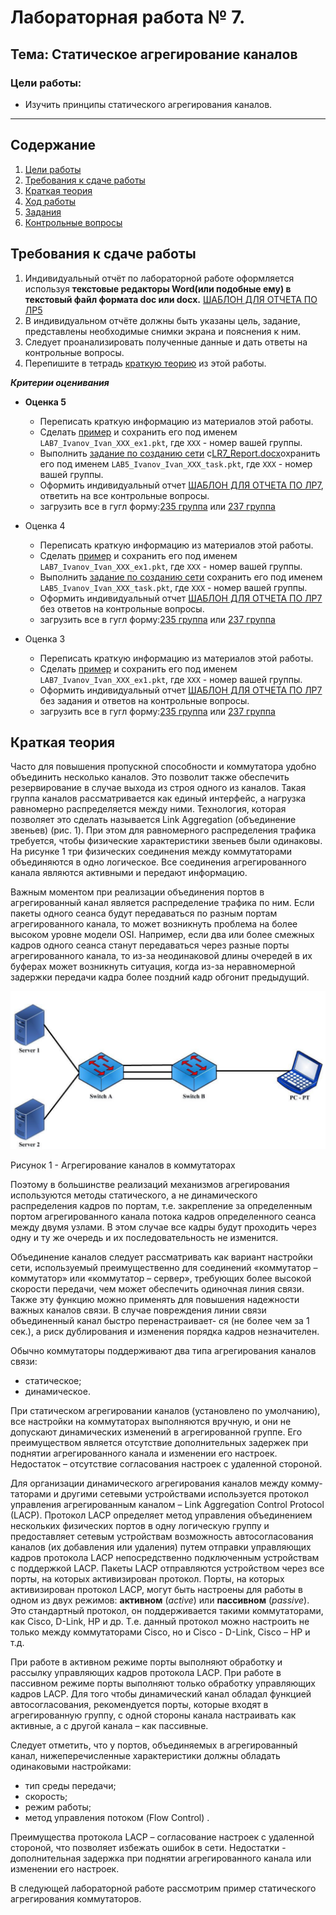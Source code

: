 # Лабораторная работа № 7.

## Тема: Статическое агрегирование каналов

### Цели работы:

* Изучить принципы статического агрегирования каналов.

---

## Содержание

1. [Цели работы](#цели-работы)
2. [Требования к сдаче работы](#требования-к-сдаче-работы)
3. [Краткая теория](#краткая-теория)
4. [Ход работы](#ход-работы)
5. [Задания](#задания)
6. [Контрольные вопросы](#контрольные-вопросы)



## Требования к сдаче работы

1. Индивидуальный отчёт по лабораторной работе оформляется используя
**текстовые редакторы Word(или подобные ему)
в текстовый файл формата doc или docx.** [ШАБЛОН ДЛЯ ОТЧЕТА ПО ЛР5](LAB5%2FLR5_Report.docx)
2. В индивидуальном отчёте должны быть указаны цель, задание, представлены необходимые снимки экрана и пояснения к ним.
3. Следует проанализировать полученные данные и дать ответы на контрольные вопросы.
4. Перепишите в тетрадь [краткую теорию](#краткая-теория) из этой работы.

***Критерии оценивания***

* **Оценка 5**
  * Переписать краткую информацию из материалов этой работы. 
  * Сделать [пример](#пример-разбиения-локальной-сети-на-два-сегмента-) и 
  сохранить его под именем `LAB7_Ivanov_Ivan_XXX_ex1.pkt`, где `XXX` - номер вашей группы.
  * Выполнить [задание по созданию сети](#задания-) с[LR7_Report.docx](LAB7/LR7_Report.docx)охранить его под именем `LAB5_Ivanov_Ivan_XXX_task.pkt`, где `XXX` - номер вашей группы.
  * Оформить индивидуальный отчет [ШАБЛОН ДЛЯ ОТЧЕТА ПО ЛР7](LAB7/LR7_Report.docx), ответить на все контрольные вопросы.
  * загрузить все в гугл форму:[235 группа](https://forms.gle/7kDrQZQDtmqeUd8f7) или [237 группа](https://forms.gle/p9TGus6QCYzoMcsS8)

* Оценка 4
  * Переписать краткую информацию из материалов этой работы. 
  * Сделать [пример](#пример-разбиения-локальной-сети-на-два-сегмента-) и 
  сохранить его под именем `LAB7_Ivanov_Ivan_XXX_ex1.pkt`, где `XXX` - номер вашей группы.
  * Выполнить [задание по созданию сети](#задания-) сохранить его под именем `LAB5_Ivanov_Ivan_XXX_task.pkt`, где `XXX` - номер вашей группы.
  * Оформить индивидуальный отчет [ШАБЛОН ДЛЯ ОТЧЕТА ПО ЛР7](LAB7/LR7_Report.docx) без ответов на контрольные вопросы.
  * загрузить все в гугл форму:[235 группа](https://forms.gle/7kDrQZQDtmqeUd8f7) или [237 группа](https://forms.gle/p9TGus6QCYzoMcsS8)

* Оценка 3
  * Переписать краткую информацию из материалов этой работы. 
  * Сделать [пример](#пример-разбиения-локальной-сети-на-два-сегмента-) и 
  сохранить его под именем `LAB7_Ivanov_Ivan_XXX_ex1.pkt`, где `XXX` - номер вашей группы.
  * Оформить индивидуальный отчет [ШАБЛОН ДЛЯ ОТЧЕТА ПО ЛР7](LAB7/LR7_Report.docx) без задания и ответов на контрольные вопросы.
  * загрузить все в гугл форму:[235 группа](https://forms.gle/7kDrQZQDtmqeUd8f7) или [237 группа](https://forms.gle/p9TGus6QCYzoMcsS8)

## Краткая теория

Часто для повышения пропускной способности и коммутатора удобно объединить несколько каналов. Это позволит также обеспечить
резервирование в случае выхода из строя одного из каналов. Такая группа каналов рассматривается как единый интерфейс, а нагрузка
равномерно распределяется между ними. Технология, которая позволяет это сделать называется Link 
Aggregation (объединение звеньев) (рис. 1). При этом для равномерного 
распределения трафика требуется, чтобы физические характеристики звеньев были
одинаковы. На рисунке 1 три физических соединения между коммутаторами
объединяются в одно логическое. Все соединения агрегированного канала
являются активными и передают информацию.

Важным моментом при реализации объединения портов в агрегированный канал является распределение трафика по ним. Если пакеты одного 
сеанса будут передаваться по разным портам агрегированного канала, 
то может возникнуть проблема на более высоком уровне модели OSI. 
Например, если два или более смежных кадров одного сеанса станут передаваться через 
разные порты агрегированного канала, то из-за неодинаковой длины очередей в
их буферах может возникнуть ситуация, когда из-за неравномерной задержки
передачи кадра более поздний кадр обгонит предыдущий.

![img.png](img.png)

Рисунок 1 - Агрегирование каналов в коммутаторах

Поэтому в большинстве реализаций механизмов агрегирования используются 
методы статического, а не динамического распределения кадров по портам, 
т.е. закрепление за определенным портом агрегированного канала
потока кадров определенного сеанса между двумя узлами. В этом случае все
кадры будут проходить через одну и ту же очередь и их последовательность
не изменится.

Объединение каналов следует рассматривать как вариант настройки
сети, используемый преимущественно для соединений «коммутатор – 
коммутатор» или «коммутатор – сервер», требующих более высокой скорости
передачи, чем может обеспечить одиночная линия связи. Также эту функцию
можно применять для повышения надежности важных каналов связи. В 
случае повреждения линии связи объединенный канал быстро перенастраивает-
ся (не более чем за 1 сек.), а риск дублирования и изменения порядка кадров
незначителен.

Обычно коммутаторы поддерживают два типа агрегирования каналов
связи:
* статическое;
* динамическое.

При статическом агрегировании каналов (установлено по умолчанию),
все настройки на коммутаторах выполняются вручную, и они не допускают
динамических изменений в агрегированной группе. Его преимуществом
является отсутствие дополнительных задержек при поднятии агрегированного
канала и изменении его настроек. Недостаток – отсутствие согласования
настроек с удаленной стороной.

Для организации динамического агрегирования каналов между комму-
таторами и другими сетевыми устройствами используется протокол управления
агрегированным каналом – Link Aggregation Control Protocol (LACP).
Протокол LACP определяет метод управления объединением нескольких 
физических портов в одну логическую группу и предоставляет сетевым 
устройствам возможность автосогласования каналов (их добавления или удаления)
путем отправки управляющих кадров протокола LACP непосредственно 
подключенным устройствам с поддержкой LACP. 
Пакеты LACP отправляются устройством через все порты, на которых активизирован протокол. 
Порты, на которых активизирован протокол LACP, могут быть настроены для работы в
одном из двух режимов: **активном** (_active_) или **пассивном** (_passive_). 
Это стандартный протокол, он поддерживается такими коммутаторами, как Cisco,
D-Link, HP и др. Т.е. данный протокол можно настроить не только между
коммутаторами Cisco, но и Cisco - D-Link, Cisco – HP и т.д.

При работе в активном режиме порты выполняют обработку и рассылку
управляющих кадров протокола LACP. При работе в пассивном режиме
порты выполняют только обработку управляющих кадров LACP. Для того
чтобы динамический канал обладал функцией автосогласования, 
рекомендуется порты, которые входят в агрегированную группу, с одной стороны 
канала настраивать как активные, а с другой канала – как пассивные.

Следует отметить, что у портов, объединяемых в агрегированный 
канал, нижеперечисленные характеристики должны обладать одинаковыми
настройками:
* тип среды передачи;
* скорость;
* режим работы;
* метод управления потоком (Flow Control) .

Преимущества протокола LACP – согласование настроек с удаленной
стороной, что позволяет избежать ошибок в сети. Недостатки - 
дополнительная задержка при поднятии агрегированного канала или изменении его
настроек.

В следующей лабораторной работе рассмотрим пример статического
агрегирования коммутаторов.


